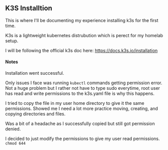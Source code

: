 ## K3S Installtion

This is where I'll be documenting my experience installing k3s for the first time.

K3s is a lightweight kubernetes distrubution which is perect for my homelab setup.

I will be following the official k3s doc here: https://docs.k3s.io/installation




#### Notes
Installation went successful. 

Only issues I face was running `kubectl` commands getting permission error. Not a huge problem but I rather not have to type sudo everytime, root user has read and write permissions to the k3s.yaml file is why this happens. 

I tried to copy the file in my user home directory to give it the same permissions. Showed me I need a lot more practice moving, creating, and copying directories and files. 

Was a bit of a headache as I successfully copied but still got permission denied. 

I decided to just modify the permissions to give my user read permissions. `chmod 644`
